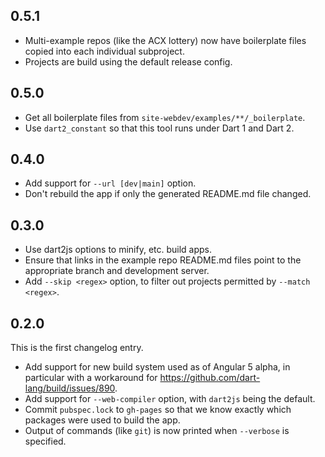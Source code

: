 ## 0.5.1

- Multi-example repos (like the ACX lottery) now have boilerplate files
  copied into each individual subproject.
- Projects are build using the default release config.

## 0.5.0

- Get all boilerplate files from `site-webdev/examples/**/_boilerplate`.
- Use `dart2_constant` so that this tool runs under Dart 1 and Dart 2.

## 0.4.0

- Add support for `--url [dev|main]` option.
- Don't rebuild the app if only the generated README.md file changed.

## 0.3.0

- Use dart2js options to minify, etc. build apps.
- Ensure that links in the example repo README.md files point to
  the appropriate branch and development server.
- Add `--skip <regex>` option, to filter out projects
  permitted by `--match <regex>`.

## 0.2.0

This is the first changelog entry.

- Add support for new build system used as of Angular 5 alpha,
  in particular with a workaround for
  https://github.com/dart-lang/build/issues/890.
- Add support for `--web-compiler` option, with `dart2js` being the default.
- Commit `pubspec.lock` to `gh-pages` so that we know exactly
  which packages were used to build the app.
- Output of commands (like `git`) is now printed when
  `--verbose` is specified.
